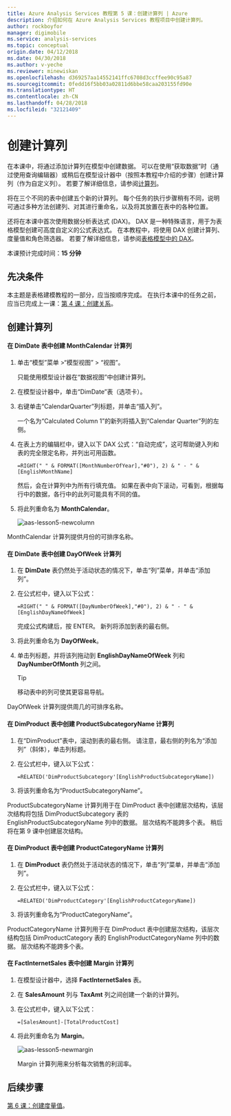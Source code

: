 ```yaml
---
title: Azure Analysis Services 教程第 5 课：创建计算列 | Azure
description: 介绍如何在 Azure Analysis Services 教程项目中创建计算列。
author: rockboyfor
manager: digimobile
ms.service: analysis-services
ms.topic: conceptual
origin.date: 04/12/2018
ms.date: 04/30/2018
ms.author: v-yeche
ms.reviewer: minewiskan
ms.openlocfilehash: d369257aa14552141ffc6708d3ccffee90c95a87
ms.sourcegitcommit: 0fedd16f5bb03a02811d6bbe58caa203155fd90e
ms.translationtype: HT
ms.contentlocale: zh-CN
ms.lasthandoff: 04/28/2018
ms.locfileid: "32121409"
---
```

# <a name="create-calculated-columns"></a>创建计算列

在本课中，将通过添加计算列在模型中创建数据。 可以在使用“获取数据”时（通过使用查询编辑器）或稍后在模型设计器中（按照本教程中介绍的步骤）创建计算列（作为自定义列）。 若要了解详细信息，请参阅[计算列](https://docs.microsoft.com/sql/analysis-services/tabular-models/ssas-calculated-columns)。

将在三个不同的表中创建五个新的计算列。 每个任务的执行步骤稍有不同，说明可通过多种方法创建列、对其进行重命名，以及将其放置在表中的各种位置。  

还将在本课中首次使用数据分析表达式 (DAX)。 DAX 是一种特殊语言，用于为表格模型创建可高度自定义的公式表达式。 在本教程中，将使用 DAX 创建计算列、度量值和角色筛选器。 若要了解详细信息，请参阅[表格模型中的 DAX](https://docs.microsoft.com/sql/analysis-services/tabular-models/understanding-dax-in-tabular-models-ssas-tabular)。 

本课预计完成时间：**15 分钟**  

## <a name="prerequisites"></a>先决条件  
本主题是表格建模教程的一部分，应当按顺序完成。 在执行本课中的任务之前，应当已完成上一课：[第 4 课：创建关系](../tutorials/aas-lesson-4-create-relationships.md)。 

## <a name="create-calculated-columns"></a>创建计算列  

#### <a name="create-a-monthcalendar-calculated-column-in-the-dimdate-table"></a>在 DimDate 表中创建 MonthCalendar 计算列  

1.  单击“模型”菜单 >“模型视图” > “视图”。  

    只能使用模型设计器在“数据视图”中创建计算列。  

2.  在模型设计器中，单击“DimDate”表（选项卡）。  

3.  右键单击“CalendarQuarter”列标题，并单击“插入列”。  

    一个名为“Calculated Column 1”的新列将插入到“Calendar Quarter”列的左侧。  

4.  在表上方的编辑栏中，键入以下 DAX 公式：“自动完成”，这可帮助键入列和表的完全限定名称，并列出可用函数。  

    ```  
    =RIGHT(" " & FORMAT([MonthNumberOfYear],"#0"), 2) & " - " & [EnglishMonthName]  
    ``` 

    然后，会在计算列中为所有行填充值。 如果在表中向下滚动，可看到，根据每行中的数据，各行中的此列可能具有不同的值。    

5.  将此列重命名为 **MonthCalendar**。 

    ![aas-lesson5-newcolumn](../tutorials/media/aas-lesson5-newcolumn.png) 

MonthCalendar 计算列提供月份的可排序名称。  

#### <a name="create-a-dayofweek-calculated-column-in-the-dimdate-table"></a>在 DimDate 表中创建 DayOfWeek 计算列  

1.  在 **DimDate** 表仍然处于活动状态的情况下，单击“列”菜单，并单击“添加列”。  

2.  在公式栏中，键入以下公式：  

    ```
    =RIGHT(" " & FORMAT([DayNumberOfWeek],"#0"), 2) & " - " & [EnglishDayNameOfWeek]  
    ```

    完成公式构建后，按 ENTER。 新列将添加到表的最右侧。  

3.  将此列重命名为 **DayOfWeek**。  

4.  单击列标题，并将该列拖动到 **EnglishDayNameOfWeek** 列和 **DayNumberOfMonth** 列之间。  

    > [!TIP]  
    > 移动表中的列可使其更容易导航。  

DayOfWeek 计算列提供周几的可排序名称。  

#### <a name="create-a-productsubcategoryname-calculated-column-in-the-dimproduct-table"></a>在 DimProduct 表中创建 ProductSubcategoryName 计算列  

1.  在“DimProduct”表中，滚动到表的最右侧。 请注意，最右侧的列名为“添加列”（斜体），单击列标题。  

2.  在公式栏中，键入以下公式：  

    ```
    =RELATED('DimProductSubcategory'[EnglishProductSubcategoryName])  
    ```

3.  将该列重命名为“ProductSubcategoryName”。  

ProductSubcategoryName 计算列用于在 DimProduct 表中创建层次结构，该层次结构将包括 DimProductSubcategory 表的 EnglishProductSubcategoryName 列中的数据。 层次结构不能跨多个表。 稍后将在第 9 课中创建层次结构。  

#### <a name="create-a-productcategoryname-calculated-column-in-the-dimproduct-table"></a>在 DimProduct 表中创建 ProductCategoryName 计算列  

1.  在 **DimProduct** 表仍然处于活动状态的情况下，单击“列”菜单，并单击“添加列”。  

2.  在公式栏中，键入以下公式：  

    ```
    =RELATED('DimProductCategory'[EnglishProductCategoryName]) 
    ```

3.  将该列重命名为“ProductCategoryName”。  

ProductCategoryName 计算列用于在 DimProduct 表中创建层次结构，该层次结构包括 DimProductCategory 表的 EnglishProductCategoryName 列中的数据。 层次结构不能跨多个表。  

#### <a name="create-a-margin-calculated-column-in-the-factinternetsales-table"></a>在 FactInternetSales 表中创建 Margin 计算列  

1.  在模型设计器中，选择 **FactInternetSales** 表。  

2.  在 **SalesAmount** 列与 **TaxAmt** 列之间创建一个新的计算列。  

3.  在公式栏中，键入以下公式：  

    ```
    =[SalesAmount]-[TotalProductCost]
    ``` 

4.  将此列重命名为 **Margin**。  

      ![aas-lesson5-newmargin](../tutorials/media/aas-lesson5-newmargin.png)

    Margin 计算列用来分析每次销售的利润率。  

## <a name="whats-next"></a>后续步骤
[第 6 课：创建度量值](../tutorials/aas-lesson-6-create-measures.md)。

<!--Update_Description: update meta properties -->